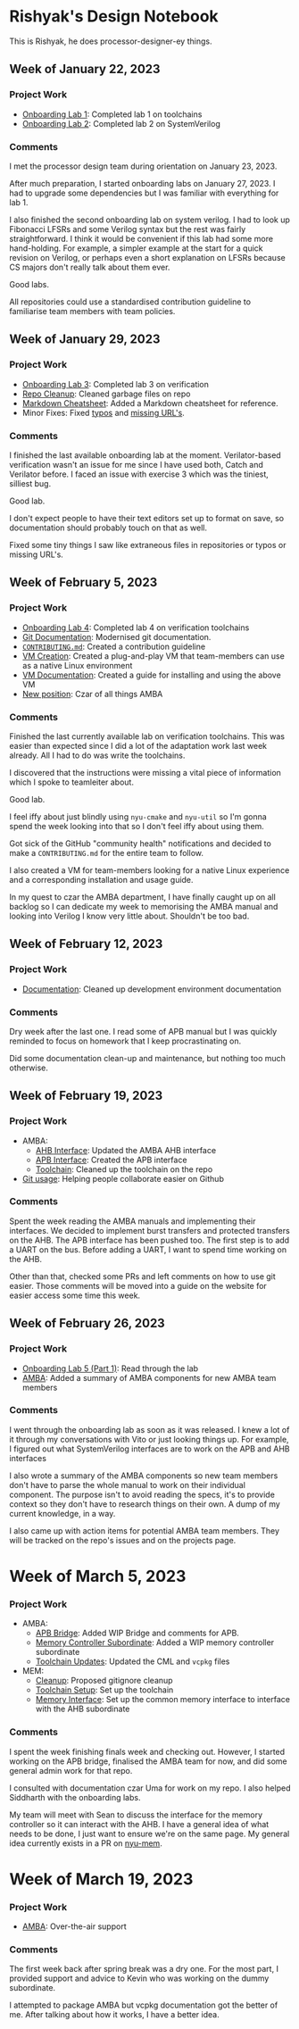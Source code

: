 # Rishyak's Design Notebook
This is Rishyak, he does processor-designer-ey things.

## Week of January 22, 2023
### Project Work
- [Onboarding Lab 1](https://github.com/rishyak/potential-computing-machine/tree/main/Labs/1): Completed lab 1 on toolchains
- [Onboarding Lab 2](https://github.com/rishyak/potential-computing-machine/tree/main/Labs/2): Completed lab 2 on SystemVerilog

### Comments
I met the processor design team during orientation on January 23, 2023. 

After much preparation, I started onboarding labs on January 27, 2023. I had 
to upgrade some dependencies but I was familiar with everything for lab 1.

I also finished the second onboarding lab on system verilog. I had to look up 
Fibonacci LFSRs and some Verilog syntax but the rest was fairly straightforward. 
I think it would be convenient if this lab had some more hand-holding. For example, 
a simpler example at the start for a quick revision on Verilog, or perhaps even
 a short explanation on LFSRs because CS majors don't really talk about them ever.

 Good labs.

All repositories could use a standardised contribution guideline to familiarise 
team members with team policies.

## Week of January 29, 2023
### Project Work
- [Onboarding Lab 3](https://github.com/rishyak/potential-computing-machine/tree/main/Labs/3): Completed lab 3 on verification
- [Repo Cleanup](https://github.com/NYU-Processor-Design/nyu-processor-design.github.io/pull/12): Cleaned garbage files on repo
- [Markdown Cheatsheet](https://github.com/NYU-Processor-Design/nyu-processor-design.github.io/pull/14): Added a Markdown cheatsheet for reference.
- Minor Fixes: Fixed [typos](https://github.com/NYU-Processor-Design/nyu-processor-design.github.io/pull/16) and [missing URL's](https://github.com/NYU-Processor-Design/nyu-processor-design.github.io/pull/37).

### Comments
I finished the last available onboarding lab at the moment. Verilator-based 
verification wasn't an issue for me since I have used both, Catch and Verilator
before. I faced an issue with exercise 3 which was the tiniest, silliest bug. 

Good lab. 

I don't expect people to have their text editors set up to format on save, so 
documentation should probably touch on that as well.

Fixed some tiny things I saw like extraneous files in repositories or typos or 
missing URL's. 

## Week of February 5, 2023
### Project Work
- [Onboarding Lab 4](https://github.com/rishyak/potential-computing-machine/tree/main/Labs/4): Completed lab 4 on verification toolchains
- [Git Documentation](https://github.com/NYU-Processor-Design/nyu-processor-design.github.io/pull/40): Modernised git documentation.
- [`CONTRIBUTING.md`](https://github.com/NYU-Processor-Design/.github/blob/main/.github/CONTRIBUTING.md): Created a contribution guideline
- [VM Creation](https://drive.google.com/drive/folders/1vzB0ra_1gFrapqpwCEHLpuZI6Ekn0mpw?usp=share_link): Created a plug-and-play VM that team-members can use as a native Linux environment
- [VM Documentation](https://github.com/NYU-Processor-Design/nyu-processor-design.github.io/pull/42): Created a guide for installing and using the above VM
- [New position](https://nyu-processor-design.github.io/vip_course_docs/membership.html#czars): Czar of all things AMBA

### Comments
Finished the last currently available lab on verification toolchains. This was
easier than expected since I did a lot of the adaptation work last week already.
All I had to do was write the toolchains. 

I discovered that the instructions were missing a vital piece of information
which I spoke to teamleiter about. 

Good lab.

I feel iffy about just blindly using `nyu-cmake` and `nyu-util` so I'm gonna 
spend the week looking into that so I don't feel iffy about using them.

Got sick of the GitHub "community health" notifications and decided to make
a `CONTRIBUTING.md` for the entire team to follow.

I also created a VM for team-members looking for a native Linux experience
and a corresponding installation and usage guide.

In my quest to czar the AMBA department, I have finally caught up on all 
backlog so I can dedicate my week to memorising the AMBA manual and looking
into Verilog I know very little about. Shouldn't be too bad. 

## Week of February 12, 2023
### Project Work
- [Documentation](https://github.com/NYU-Processor-Design/nyu-processor-design.github.io/pull/51): Cleaned up development environment documentation

### Comments
Dry week after the last one. I read some of APB manual but I was quickly reminded
to focus on homework that I keep procrastinating on.

Did some documentation clean-up and maintenance, but nothing too much otherwise.

## Week of February 19, 2023
### Project Work
- AMBA:
  - [AHB Interface](https://github.com/NYU-Processor-Design/nyu-amba/pull/4): Updated the AMBA AHB interface
  - [APB Interface](https://github.com/NYU-Processor-Design/nyu-amba/commit/0ce4077caa96d70cb11687d2c7aad079bc8249ae): Created the APB interface
  - [Toolchain](https://github.com/NYU-Processor-Design/nyu-amba/commit/9063216a94d71ec91369a0e30277df804eb4f078): Cleaned up the toolchain on the repo
- [Git usage](https://github.com/NYU-Processor-Design/nyu-processor-design.github.io/pull/72#issuecomment-1445229396): Helping people collaborate easier on Github

### Comments
Spent the week reading the AMBA manuals and implementing their interfaces. We
decided to implement burst transfers and protected transfers on the AHB. The APB
interface has been pushed too. The first step is to add a UART on the bus. Before
adding a UART, I want to spend time working on the AHB. 

Other than that, checked some PRs and left comments on how to use git easier. 
Those comments will be moved into a guide on the website for easier access some
time this week.

## Week of February 26, 2023
### Project Work
- [Onboarding Lab 5 (Part 1)](https://nyu-processor-design.github.io/getting_started/onboarding/06_advanced_sv.html): Read through the lab
- [AMBA](https://github.com/NYU-Processor-Design/nyu-amba): Added a summary of AMBA components for new AMBA team members

### Comments
I went through the onboarding lab as soon as it was released. I knew a lot 
of it through my conversations with Vito or just looking things up. For example, 
I figured out what SystemVerilog interfaces are to work on the APB and AHB 
interfaces

I also wrote a summary of the AMBA components so new team members don't have to
parse the whole manual to work on their individual component. The purpose isn't
to avoid reading the specs, it's to provide context so they don't have to 
research things on their own. A dump of my current knowledge, in a way.

I also came up with action items for potential AMBA team members. They will be 
tracked on the repo's issues and on the projects page.

# Week of March 5, 2023
### Project Work
- AMBA:
  - [APB Bridge](https://github.com/NYU-Processor-Design/nyu-amba/commit/c51022f8c960dae5eaa0e2782de7467b37a580ff): Added WIP Bridge and comments for APB.
  - [Memory Controller Subordinate](https://github.com/NYU-Processor-Design/nyu-amba/commit/1ef73294ab094c23576cf2233576974b45f87e70): Added a WIP memory controller subordinate
  - [Toolchain Updates](https://github.com/NYU-Processor-Design/nyu-amba/commit/795da71329d412b78d31015c881b9a99a2ecc733): Updated the CML and `vcpkg` files
- MEM:
  - [Cleanup](https://github.com/NYU-Processor-Design/nyu-mem/pull/5): Proposed gitignore cleanup
  - [Toolchain Setup](https://github.com/NYU-Processor-Design/nyu-mem/pull/6): Set up the toolchain
  - [Memory Interface](https://github.com/NYU-Processor-Design/nyu-mem/pull/6): Set up the common memory interface to interface with the AHB subordinate

### Comments
I spent the week finishing finals week and checking out. However, I started 
working on the APB bridge, finalised the AMBA team for now, and did some 
general admin work for that repo. 

I consulted with documentation czar Uma for work on my repo. I also helped
Siddharth with the onboarding labs. 

My team will meet with Sean to discuss the
interface for the memory controller so it can interact with the AHB. I have a
general idea of what needs to be done, I just want to ensure we're on the same 
page. My general idea currently exists in a PR on [nyu-mem](https://github.com/NYU-Processor-Design/nyu-mem).

# Week of March 19, 2023
### Project Work
- [AMBA](): Over-the-air support

### Comments
The first week back after spring break was a dry one. For the most part, I 
provided support and advice to Kevin who was working on the dummy subordinate.

I attempted to package AMBA but vcpkg documentation got the better of me. After
talking about how it works, I have a better idea.
